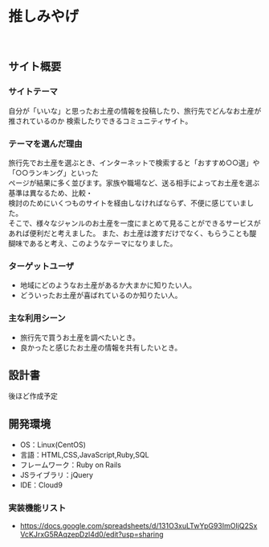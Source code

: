# 推しみやげ
​
## サイト概要
### サイトテーマ
自分が「いいな」と思ったお土産の情報を投稿したり、旅行先でどんなお土産が推されているのか
検索したりできるコミュニティサイト。
​
### テーマを選んだ理由
旅行先でお土産を選ぶとき、インターネットで検索すると「おすすめ○○選」や「○○ランキング」といった</br>
ページが結果に多く並びます。家族や職場など、送る相手によってお土産を選ぶ基準は異なるため、比較・</br>
検討のためにいくつものサイトを経由しなければならず、不便に感じていました。</br>
そこで、様々なジャンルのお土産を一度にまとめて見ることができるサービスがあれば便利だと考えました。
また、お土産は渡すだけでなく、もらうことも醍醐味であると考え、このようなテーマになりました。
​
### ターゲットユーザ
- 地域にどのようなお土産があるか大まかに知りたい人。
- どういったお土産が喜ばれているのか知りたい人。
​
### 主な利用シーン
- 旅行先で買うお土産を調べたいとき。
- 良かったと感じたお土産の情報を共有したいとき。
​
## 設計書
後ほど作成予定
​
## 開発環境
- OS：Linux(CentOS)
- 言語：HTML,CSS,JavaScript,Ruby,SQL
- フレームワーク：Ruby on Rails
- JSライブラリ：jQuery
- IDE：Cloud9

### 実装機能リスト
- https://docs.google.com/spreadsheets/d/131O3xuLTwYpG93ImOIjQ2SxVcKJrxG5RAqzepDzl4d0/edit?usp=sharing